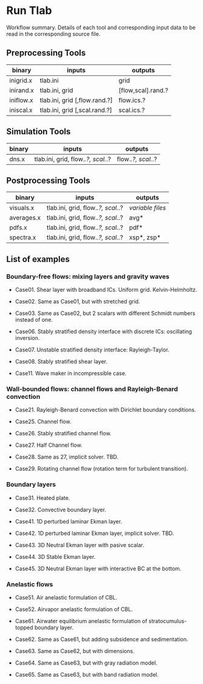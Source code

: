 # Run Tlab

Workflow summary. Details of each tool and corresponding input data to be read in the corresponding source file.

## Preprocessing Tools

| binary    | inputs                           | outputs |
| --------- | -------------------------------- | ------- |
|inigrid.x  | tlab.ini                         | grid |
|inirand.x  | tlab.ini, grid                   | [flow,scal].rand.? |
|iniflow.x  | tlab.ini, grid [,flow.rand.?]    | flow.ics.?
|iniscal.x  | tlab.ini, grid [,scal.rand.?]    | scal.ics.?

## Simulation Tools

| binary    | inputs                            | outputs |
| --------- | --------------------------------- | ------- |
|dns.x      |tlab.ini, grid, flow.*.?, scal.*.? |   flow.*.?, scal.*.? |

## Postprocessing Tools

| binary    | inputs                            | outputs |
| --------- | --------------------------------- | ------- |
|visuals.x  | tlab.ini, grid, flow.*.?, scal.*.?| *variable files* |
|averages.x | tlab.ini, grid, flow.*.?, scal.*.?| avg*
|pdfs.x     | tlab.ini, grid, flow.*.?, scal.*.?| pdf*
|spectra.x  | tlab.ini, grid, flow.*.?, scal.*.?| xsp*, zsp*

## List of examples

### Boundary-free flows: mixing layers and gravity waves

* Case01. Shear layer with broadband ICs. Uniform grid. Kelvin-Helmholtz.  
* Case02. Same as Case01, but with stretched grid.  
* Case03. Same as Case02, but 2 scalars with different Schmidt numbers instead of one.

* Case06. Stably stratified density interface with discrete ICs: oscillating inversion.  
* Case07. Unstable stratified density interface: Rayleigh-Taylor.  
* Case08. Stably stratified shear layer.  

* Case11. Wave maker in incompressible case.

### Wall-bounded flows: channel flows and Rayleigh-Benard convection

* Case21. Rayleigh-Benard convection with Dirichlet boundary conditions.

* Case25. Channel flow.  
* Case26. Stably stratified channel flow.
* Case27. Half Channel flow.  
* Case28. Same as 27, implicit solver. TBD.
* Case29. Rotating channel flow (rotation term for turbulent transition).  

### Boundary layers

* Case31. Heated plate.  
* Case32. Convective boundary layer.

* Case41. 1D perturbed laminar Ekman layer.
* Case42. 1D perturbed laminar Ekman layer, implicit solver. TBD.
* Case43. 3D Neutral Ekman layer with pasive scalar.
* Case44. 3D Stable Ekman layer.
* Case45. 3D Neutral Ekman layer with interactive BC at the bottom.  

### Anelastic flows

* Case51. Air anelastic formulation of CBL.  
* Case52. Airvapor anelastic formulation of CBL.  

* Case61. Airwater equilibrium anelastic formulation of stratocumulus-topped boundary layer.
* Case62. Same as Case61, but adding subsidence and sedimentation.  
* Case63. Same as Case62, but with dimensions.  
* Case64. Same as Case63, but with gray radiation model.  
* Case65. Same as Case63, but with band radiation model.  


<!-- make checkrl/checkdb runs the check.sh bash-script inside each directory -->
